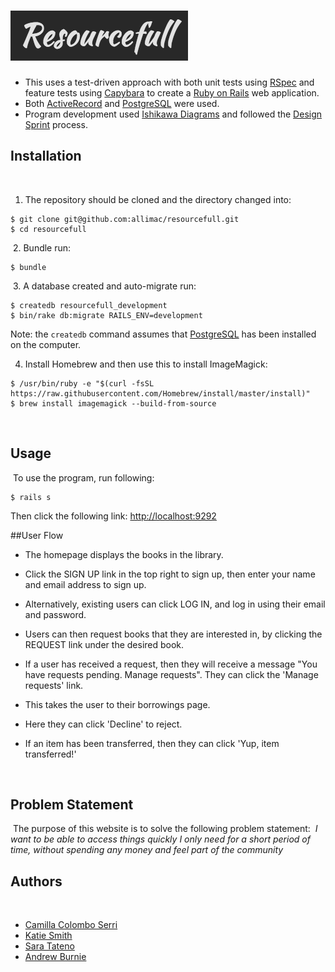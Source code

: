 ![Resourcefull](public/logo.png)
================================

* This uses a test-driven approach with both unit tests using [RSpec](http://rspec.info) and
feature tests using [Capybara](https://github.com/jnicklas/capybara) to create a
[Ruby on Rails](http://rubyonrails.org) web application.
​
* Both [ActiveRecord](http://guides.rubyonrails.org/active_record_querying.html) and [PostgreSQL](http://www.postgresql.org) were used.
​
* Program development used [Ishikawa Diagrams](https://www.mindtools.com/pages/article/newTMC_03.htm) and
followed the [Design Sprint](https://developers.google.com/design-sprint/?hl=en) process.
​
## Installation
​
1. The repository should be cloned and the directory changed into:
```
$ git clone git@github.com:allimac/resourcefull.git
$ cd resourcefull
```
​
2. Bundle run:
```
$ bundle
```
​
3. A database created and auto-migrate run:
```
$ createdb resourcefull_development
$ bin/rake db:migrate RAILS_ENV=development
```
Note: the `createdb` command assumes that [PostgreSQL](http://postgresapp.com) has been installed on the computer.

4. Install Homebrew and then use this to install ImageMagick:
```
$ /usr/bin/ruby -e "$(curl -fsSL https://raw.githubusercontent.com/Homebrew/install/master/install)"
$ brew install imagemagick --build-from-source
```
​
## Usage
​
To use the program, run following:
​
```
$ rails s
```
Then click the following link: [http://localhost:9292](http://localhost:9292)

##User Flow

* The homepage displays the books in the library.

* Click the SIGN UP link in the top right to sign up, then enter your name and email address to sign up.

* Alternatively, existing users can click LOG IN, and log in using their email and password.

* Users can then request books that they are interested in, by clicking the REQUEST link under the desired book.

* If a user has received a request, then they will receive a message "You have requests pending. Manage requests". They can click the 'Manage requests' link.

* This takes the user to their borrowings page.

* Here they can click 'Decline' to reject.

* If an item has been transferred, then they can click 'Yup, item transferred!'

​
## Problem Statement
​
The purpose of this website is to solve the following problem statement:
​
*I want to be able to access things quickly I only need for a short period of time, without spending any money and feel part of the community*
​
## Authors
​
* [Camilla Colombo Serri](https://github.com/allimac)
* [Katie Smith](https://github.com/klssmith)
* [Sara Tateno](https://github.com/saratateno)
* [Andrew Burnie](https://github.com/Andrew47)
